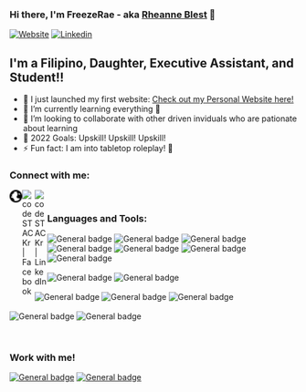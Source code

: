 ### Hi there, I'm FreezeRae - aka [Rheanne Blest](https://rheannerazo.com/) 👋
[![Website](https://img.shields.io/website?label=rheannerazo.com&style=for-the-badge&url=https://rheannerazo.com/)](https://rheannerazo.com/)
[![Linkedin](https://img.shields.io/badge/LinkedIn-0077B5?style=for-the-badge&logo=linkedin&logoColor=white
)](https://www.linkedin.com/in/rheannerazo/)

## I'm a Filipino, Daughter, Executive Assistant, and Student!!

- 🔭 I just launched my first website: [Check out my Personal Website here!](https://rheannerazo.com/)
- 🌱 I’m currently learning everything 🤣
- 👯 I’m looking to collaborate with other driven inviduals who are pationate about learning
- 🥅 2022 Goals: Upskill! Upskill! Upskill!
- ⚡ Fun fact: I am into tabletop roleplay! 🎲

### Connect with me:

[<img align="left" alt="codeSTACKr.com" width="22px" src="https://raw.githubusercontent.com/iconic/open-iconic/master/svg/globe.svg" />](https://rheannerazo.com/)
[<img align="left" alt="codeSTACKr | Facebook" width="22px" src="https://cdn.jsdelivr.net/npm/simple-icons@v3/icons/facebook.svg" />](https://fb.me/RheanneVA)
[<img align="left" alt="codeSTACKr | LinkedIn" width="22px" src="https://cdn.jsdelivr.net/npm/simple-icons@v3/icons/linkedin.svg" />](https://www.linkedin.com/in/rheanne-blest-razo/)
<br />

### Languages and Tools:
![General badge](https://img.shields.io/badge/Amazon_AWS-232F3E?style=for-the-badge&logo=amazon-aws&logoColor=white)
![General badge](https://img.shields.io/badge/Google_Cloud-4285F4?style=for-the-badge&logo=google-cloud&logoColor=white)
![General badge](https://img.shields.io/badge/Microsoft-666666?style=for-the-badge&logo=microsoft&logoColor=white)
![General badge](https://img.shields.io/badge/Microsoft_Excel-217346?style=for-the-badge&logo=microsoft-excel&logoColor=white)
![General badge](https://img.shields.io/badge/Microsoft_PowerPoint-B7472A?style=for-the-badge&logo=microsoft-powerpoint&logoColor=white)
![General badge](https://img.shields.io/badge/Microsoft_Office-D83B01?style=for-the-badge&logo=microsoft-office&logoColor=white)
![General badge](https://img.shields.io/badge/Microsoft_Word-2B579A?style=for-the-badge&logo=microsoft-word&logoColor=white)
<br />
<br />
![General badge](https://img.shields.io/badge/HTML-239120?style=for-the-badge&logo=html5&logoColor=white)
![General badge](https://img.shields.io/badge/Markdown-000000?style=for-the-badge&logo=markdown&logoColor=white)
<br />
<br />
![General badge](https://aleen42.github.io/badges/src/photoshop.svg)
![General badge](https://aleen42.github.io/badges/src/illustrator.svg)
![General badge](https://aleen42.github.io/badges/src/dreamweaver.svg)
<br />
<br />
![General badge](https://img.shields.io/badge/Windows-0078D6?style=for-the-badge&logo=windows&logoColor=white)
![General badge](https://img.shields.io/badge/Intel-Core_i5_10th-0071C5?style=for-the-badge&logo=intel&logoColor=white)
<br />



<br />

### Work with me!
[![General badge](https://img.shields.io/badge/Zoom-2D8CFF?style=for-the-badge&logo=zoom&logoColor=white)](https://calendly.com/rheannerazo/meet)
[![General badge](https://img.shields.io/badge/WhatsApp-25D366?style=for-the-badge&logo=whatsapp&logoColor=white)](http://wa.me/639453814699)

<br />
<br />
<br />
